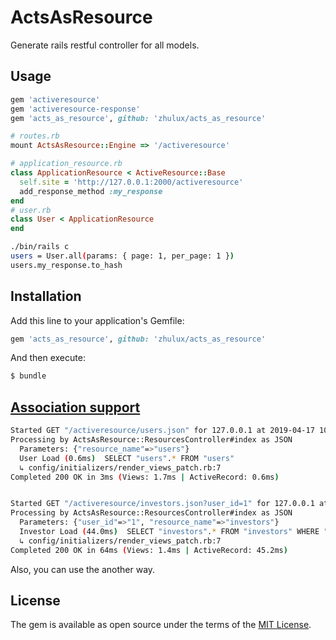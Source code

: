 # ActsAsResource

Generate rails restful controller for all models.

## Usage

```ruby
gem 'activeresource'
gem 'activeresource-response'
gem 'acts_as_resource', github: 'zhulux/acts_as_resource'

# routes.rb
mount ActsAsResource::Engine => '/activeresource'

# application_resource.rb
class ApplicationResource < ActiveResource::Base
  self.site = 'http://127.0.0.1:2000/activeresource'
  add_response_method :my_response
end
# user.rb
class User < ApplicationResource
end
```

```bash
./bin/rails c
users = User.all(params: { page: 1, per_page: 1 })
users.my_response.to_hash
```

## Installation
Add this line to your application's Gemfile:

```ruby
gem 'acts_as_resource', github: 'zhulux/acts_as_resource'
```

And then execute:
```bash
$ bundle
```

## [Association support](https://github.com/rails/activeresource#associations)

```bash
Started GET "/activeresource/users.json" for 127.0.0.1 at 2019-04-17 10:58:51 +0800
Processing by ActsAsResource::ResourcesController#index as JSON
  Parameters: {"resource_name"=>"users"}
  User Load (0.6ms)  SELECT "users".* FROM "users"
  ↳ config/initializers/render_views_patch.rb:7
Completed 200 OK in 3ms (Views: 1.7ms | ActiveRecord: 0.6ms)


Started GET "/activeresource/investors.json?user_id=1" for 127.0.0.1 at 2019-04-17 10:58:51 +0800
Processing by ActsAsResource::ResourcesController#index as JSON
  Parameters: {"user_id"=>"1", "resource_name"=>"investors"}
  Investor Load (44.0ms)  SELECT "investors".* FROM "investors" WHERE "investors"."user_id" = $1  [["user_id", 1]]
  ↳ config/initializers/render_views_patch.rb:7
Completed 200 OK in 64ms (Views: 1.4ms | ActiveRecord: 45.2ms)
```

Also, you can use the another way.

## License
The gem is available as open source under the terms of the [MIT License](https://opensource.org/licenses/MIT).
